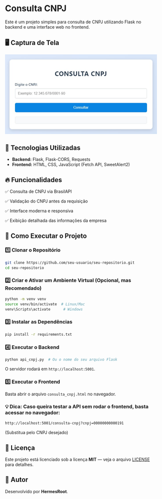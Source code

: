 # Consulta CNPJ

Este é um projeto simples para consulta de CNPJ utilizando Flask no backend e uma interface web no frontend.

## 🖥️ Captura de Tela
![Screenshot do consulta-cnpj](https://raw.githubusercontent.com/HermesRoot/consulta-cnpj/refs/heads/main/screenshot.jpg)

## 📌 Tecnologias Utilizadas

- **Backend:** Flask, Flask-CORS, Requests  
- **Frontend:** HTML, CSS, JavaScript (Fetch API, SweetAlert2)

## 🔥 Funcionalidades

✅ Consulta de CNPJ via BrasilAPI

✅ Validação do CNPJ antes da requisição

✅ Interface moderna e responsiva

✅ Exibição detalhada das informações da empresa

## 🚀 Como Executar o Projeto

### 1️⃣ Clonar o Repositório 

```bash
git clone https://github.com/seu-usuario/seu-repositorio.git
cd seu-repositorio
```

### 2️⃣ Criar e Ativar um Ambiente Virtual (Opcional, mas Recomendado)

```bash
python -m venv venv
source venv/bin/activate  # Linux/Mac
venv\Scripts\activate      # Windows
```
### 3️⃣ Instalar as Dependências

```bash
pip install -r requirements.txt
```

### 4️⃣ Executar o Backend

```bash
python api_cnpj.py  # Ou o nome do seu arquivo Flask
```

O servidor rodará em `http://localhost:5001`.

### 5️⃣ Executar o Frontend

Basta abrir o arquivo `consulta_cnpj.html` no navegador.

### 💡 Dica: Caso queira testar a API sem rodar o frontend, basta acessar no navegador:

```bash
http://localhost:5001/consulta-cnpj?cnpj=00000000000191
```

(Substitua pelo CNPJ desejado)

## 📝 Licença

Este projeto está licenciado sob a licença **MIT** — veja o arquivo [LICENSE](LICENSE) para detalhes.

## 👤 Autor

Desenvolvido por **HermesRoot**.



















